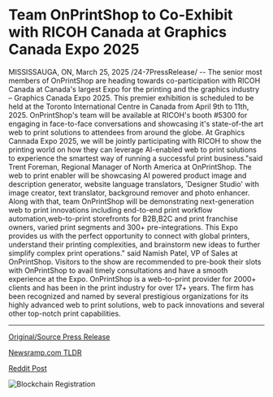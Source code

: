 # Team OnPrintShop to Co-Exhibit with RICOH Canada at Graphics Canada Expo 2025

MISSISSAUGA, ON, March 25, 2025 /24-7PressRelease/ -- The senior most members of OnPrintShop are heading towards co-participation with RICOH Canada at Canada's largest Expo for the printing and the graphics industry – Graphics Canada Expo 2025. This premier exhibition is scheduled to be held at the Toronto International Centre in Canada from April 9th to 11th, 2025.   OnPrintShop's team will be available at RICOH's booth #5300 for engaging in face-to-face conversations and showcasing it's state-of-the art web to print solutions to attendees from around the globe.   At Graphics Cannada Expo 2025, we will be jointly participating with RICOH to show the printing world on how they can leverage AI-enabled web to print solutions to experience the smartest way of running a successful print business."said Trent Foreman, Regional Manager of North America at OnPrintShop.   The web to print enabler will be showcasing AI powered product image and description generator, website language translators, 'Designer Studio' with image creator, text translator, background remover and photo enhancer.   Along with that, team OnPrintShop will be demonstrating next-generation web to print innovations including end-to-end print workflow automation,web-to-print storefronts for B2B,B2C and print franchise owners, varied print segments and 300+ pre-integrations.   This Expo provides us with the perfect opportunity to connect with global printers, understand their printing complexities, and brainstorm new ideas to further simplify complex print operations." said Namish Patel, VP of Sales at OnPrintShop.   Visitors to the show are recommended to pre-book their slots with OnPrintShop to avail timely consultations and have a smooth experience at the Expo.  OnPrintShop is a web-to-print provider for 2000+ clients and has been in the print industry for over 17+ years. The firm has been recognized and named by several prestigious organizations for its highly advanced web to print solutions, web to pack innovations and several other top-notch print capabilities. 

---

[Original/Source Press Release](https://www.24-7pressrelease.com/press-release/520860/team-onprintshop-to-co-exhibit-with-ricoh-canada-at-graphics-canada-expo-2025)
                    

[Newsramp.com TLDR](https://newsramp.com/curated-news/onprintshop-and-ricoh-canada-team-up-to-showcase-ai-enabled-printing-solutions-at-graphics-canada-expo-2025/81ea772e606571aef5da880747c02704) 

 



[Reddit Post](https://www.reddit.com/r/newsramp/comments/1jjdt01/onprintshop_and_ricoh_canada_team_up_to_showcase/) 



![Blockchain Registration](https://cdn.newsramp.app/24-7PressRelease/qrcode/253/25/loss_7lU.webp)